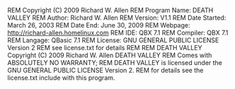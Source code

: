 REM Copyright (C) 2009 Richard W. Allen
REM Program Name:  DEATH VALLEY
REM Author:        Richard W. Allen
REM Version:       V1.1
REM Date Started:  March 26, 2003
REM Date End:      June 30, 2009
REM Webpage:       http://richard-allen.homelinux.com
REM IDE:           QBX 7.1
REM Compiler:      QBX 7.1
REM Langage:       QBasic 7.1
REM License:       GNU GENERAL PUBLIC LICENSE Version 2
REM                see license.txt for details
REM
REM DEATH VALLEY Copyright (C) 2009 Richard W. Allen DEATH VALLEY
REM Comes with ABSOLUTELY NO WARRANTY;
REM DEATH VALLEY is licensed under the GNU GENERAL PUBLIC LICENSE Version 2.
REM for details see the license.txt include with this program.